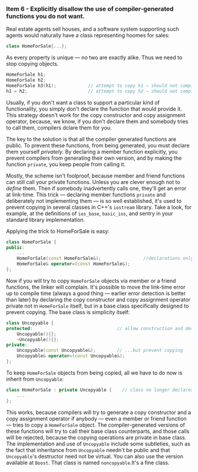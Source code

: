### Item 6 - Explicitly disallow the use of compiler-generated functions you do not want.
Real estate agents sell houses, and a software system supporting such agents would naturally have a class representing hoomes for sales:
```C++
class HomeForSale{...};
```
As every property is unique — no two are exactly alike. Thus we need to stop copying objects.
```C++
HomeForSale h1;
HomeForSale h2;
HomeForSale h3(h1);            // attempt to copy h1 — should not compile!
h1 = h2;                       // attempt to copy h2 — should not compile!
```
Usually, if you don't want a class to support a particular kind of functionality, you simply don't declare the function that would provide it. This strategy doesn't work for the copy constructor and copy assignment operator, because, we know, if you don't declare them and somebody tries to call them, compilers dclare them for you.

The key to the solution is that all the compiler generated functions are public. To prevent these functions, from being generated, you must declare them yourself _privately_. By declaring a member function explicitly, you prevent compilers from generating their own version, and by making the function `private`, you keep people from calling it.

Mostly, the scheme isn't foolproof, because member and friend functions can still call your private functions. Unless you are clever enough not to _define_ them. Then if somebody inadvertently calls one, they'll get an error at link-time. This trick — declaring member functions `private` and deliberately not implementing them — is so well established, it's used to prevent copying in several classes in C++'s `iostream` library. Take a look, for example, at the definitions of `ios_base`, `basic_ios`, and sentry in your standard library implementation.

Applying the trick to HomeForSale is easy:
```C++
class HomeForSale {
public:
    ...
    HomeForSale(const HomeForSale&);                //declarations only
    HomeForSale& operator=(const HomeForSale&);
};
```
Now if you will try to copy `HomeForSale` objects via member or a friend functions, the linker will complain.
It's possible to move the link-time error up to compile time (always a good thing — earlier error detection is better than later) by declaring the copy constructor and copy assignment operator private not in `HomeForSale` itself, but in a base class specifically designed to prevent copying. The base class is simplicity itself:
```C++
class Uncopyable {
protected:                                // allow construction and destruction of derived objects.
    Uncopyable(){};
    ~Uncopyable(){};
private:
    Uncopyable(const Uncopyable&);        // ...but prevent copying
    Uncopyable& operator=(const Uncopyable&);
};
```
To keep `HomeForSale` objects from being copied, all we have to do now is inherit from `Uncopyable`:
```C++
class HomeForSale : private Uncopyable {    // class no longer declares copy ctor or copy assignment operator.
    ...
};
```
This works, because compilers will try to generate a copy constructor and a copy assignment operator if anybody — even a member or friend function — tries to copy a `HomeForSale` object. The compiler-generated versions of these functions will try to call their base class counterparts, and those calls will be rejected, because the copying operations are private in base class.
The implementation and use of `Uncopyable` include some subtleties, such as the fact that inheritance from `Uncopyable` needn't be public and that `Uncopyable`'s destructor need not be virtual. You can also use the version available at `Boost`. That class is named `noncopyable`.It's a fine class.











